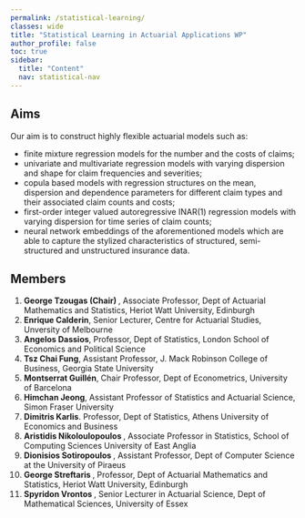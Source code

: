 ```yaml
---
permalink: /statistical-learning/
classes: wide
title: "Statistical Learning in Actuarial Applications WP"
author_profile: false
toc: true
sidebar:
  title: "Content"
  nav: statistical-nav
---
```


## Aims
Our aim is to construct highly flexible actuarial models such as:
<ul>
<li> finite mixture regression models for the number and the costs of claims; </li>
<li> univariate and multivariate regression models with varying dispersion and shape for claim frequencies and severities; </li>
<li> copula based models with regression structures on the mean, dispersion and dependence parameters for different claim types and their associated claim counts and costs; </li>
<li> first-order integer valued autoregressive INAR(1) regression models with varying dispersion for time series of claim counts; </li>
<li> neural network embeddings of the aforementioned models which are able to capture the stylized characteristics of structured, semi-structured and unstructured insurance data. </li>
</ul>

## Members
1. <b> George Tzougas (Chair) </b>, Associate Professor, Dept of Actuarial Mathematics and Statistics, Heriot Watt University, Edinburgh
2. <b> Enrique Calderin</b>, Senior Lecturer, Centre for Actuarial Studies, Unversity of Melbourne
3. <b> Angelos Dassios</b>, Professor, Dept of Statistics, London School of Economics and Political Science 
4. <b> Tsz Chai Fung</b>, Assistant Professor, J. Mack Robinson College of Business, Georgia State University 
5. <b> Montserrat Guillén</b>, Chair Professor, Dept of Econometrics, University of Barcelona
6. <b> Himchan Jeong</b>, Assistant Professor of Statistics and Actuarial Science, Simon Fraser University
7. <b> Dimitris Karlis</b>. Professor, Dept of Statistics, Athens University of Economics and Business
8. <b> Aristidis Nikoloulopoulos </b>, Associate Professor in Statistics, School of Computing Sciences University of East Anglia
9. <b> Dionisios Sotiropoulos </b>,  Assistant Professor, Dept of Computer Science at the University of Piraeus
10. <b> George Streftaris </b>,  Professor, Dept of Actuarial Mathematics and Statistics, Heriot Watt University, Edinburgh
11. <b> Spyridon Vrontos </b>, Senior Lecturer in Actuarial Science, Dept of Mathematical Sciences, University of Essex
